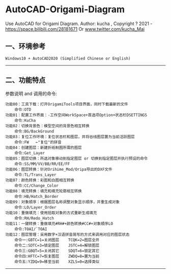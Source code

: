 # AutoCAD-Origami-Diagram
Use AutoCAD for Origami Diagram. 
Author: kucha , Copyright ? 2021 - https://space.bilibili.com/28181671  Or  www.twitter.com/kucha_Mai   


一、环境参考
---------------------------------------------------------------------------------------------------------------
	Windows10 + AutoCAD2020 (Simplified Chinese or English) 
---------------------------------------------------------------------------------------------------------------

二、功能特点
---------------------------------------------------------------------------------------------------------------
参数说明 and 调用的命令:

	功能00：工具下载：打开OrigamiTools项目界面，同时下载最新的文件
		命令:OTD
	功能01：配置工作界面：-工作空间WorkSpace+首选项Option+状态栏DSETTINGS
		命令:KuCha
	功能02：切换背景色：模型空间的背景色相互转换
		命令:BG/BackGround
	功能03：复位工作环境：复位状态栏和图层，并将谷线图层置为当前活跃图层
		命令:FW   ←"复位"的拼音
	功能04：创建图层：新建折纸制图所需的图层
		命令:Get_Layer
	功能05：图层切换：所选对象移动到指定图层 or 切换到指定图层并执行预设的命令
		命令:SS/MM/VV/BB/RR/EE/FF 
	功能06：图层转换：针对Orihime_Mod/Oripa导出的DXF文件
		命令:TL/Trans_Layer
	功能07：颜色转换：彩图和白图相互转换
		命令:CC/Change_Color 
	功能08：填充转换：填充和填充轮廓相互转换
		命令:HB/Hatch_Border
	功能09：对象顺序：根据图层名称调整对象显示顺序，并重生成对象
		命令:LO/Layer_Order
	功能10：重做填充：使用拾取对象的方式重新生成填充
		命令:RH/Redo_Hatch
	功能11：一键转换：重做填充#RH#+颜色转换#CC#+对象顺序LO
		命令:TOAI/`TOAI 
	功能12：图层管理：采用数字+汉语拼音简写的方式来调用对应的图层状态
		命令一:GBTC=1=关闭图层    TCQK=2=图层全开
		命令二:SDTC=3=锁定图层    JSTC=4=解锁图层	
		命令三:GBQT=5=关闭其它    SDQT=6=锁定其它
		命令四:HFTC=7=恢复图层    ZWDQ=8=置为当前
		命令五:YZDQ=9=移至当前    XZLS=0=选择类似	
---------------------------------------------------------------------------------------------------------------


